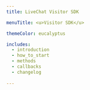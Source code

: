 ```yaml
---
title: LiveChat Visitor SDK

menuTitle: <u>Visitor SDK</u>

themeColor: eucalyptus

includes:
  - introduction
  - how_to_start
  - methods
  - callbacks
  - changelog
  
---
```

